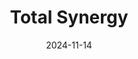 ---  
layout: startup_page  
title: "Total Synergy"  
id: "totalsynergy.com"  
permalink: "/totalsynergytotalsynergy.com11142024/"  
website: "https://totalsynergy.com/"  
funding_round: "Growth Investment"  
funding_amount: ""  
investors: "M33 Growth, PSG"  
about: "Total Synergy provides business management software and solutions for Architecture, Engineering, and Construction (AEC) businesses. Their software simplifies complex tasks like resource planning, project tracking, and invoicing, helping AEC firms focus on delivering successful projects. Trusted by hundreds of practices globally, Total Synergy is a leader in AEC project management."  
markets: "Architecture, Engineering, Construction, SaaS, Software Development"  
hq: "North Sydney, New South Wales, Australia"  
founded_year: "1999"  
linkedin: "https://www.linkedin.com/company/totalsynergy"  
twitter: "https://twitter.com/totalsynergy"  
instagram: ""  
facebook: "https://www.facebook.com/totalsynergy/"  
crunchbase: "https://www.crunchbase.com/organization/synergy-1b0d"  
pitchbook: "https://pitchbook.com/profiles/company/506666-80"  

date_display: "14-Nov-2024"  
date: "2024-11-14"

# SEO Optimization  
meta_title: "Total Synergy - Growth Investment"  
meta_description: "Total Synergy, Total Synergy provides business management software and solutions for Architecture, Engineering, and Construction (AEC) businesses. Their software sim..."  
meta_keywords: "Total Synergy, Architecture, Engineering, Construction, SaaS, Software Development, Growth Investment funding"  
canonical_url: "https://startup.projectstartups.com/totalsynergytotalsynergy.com11142024/"  
---